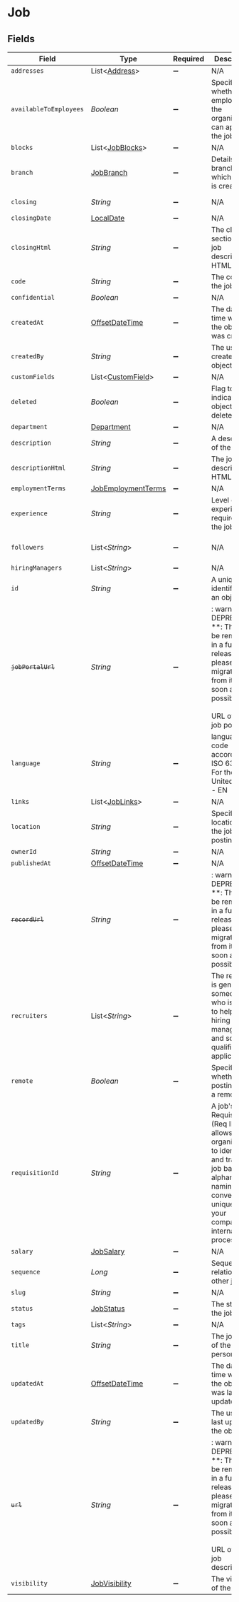 # Job


## Fields

| Field                                                                                                                                                                      | Type                                                                                                                                                                       | Required                                                                                                                                                                   | Description                                                                                                                                                                | Example                                                                                                                                                                    |
| -------------------------------------------------------------------------------------------------------------------------------------------------------------------------- | -------------------------------------------------------------------------------------------------------------------------------------------------------------------------- | -------------------------------------------------------------------------------------------------------------------------------------------------------------------------- | -------------------------------------------------------------------------------------------------------------------------------------------------------------------------- | -------------------------------------------------------------------------------------------------------------------------------------------------------------------------- |
| `addresses`                                                                                                                                                                | List<[Address](../../models/shared/Address.md)>                                                                                                                            | :heavy_minus_sign:                                                                                                                                                         | N/A                                                                                                                                                                        |                                                                                                                                                                            |
| `availableToEmployees`                                                                                                                                                     | *Boolean*                                                                                                                                                                  | :heavy_minus_sign:                                                                                                                                                         | Specifies whether an employee of the organization can apply for the job.                                                                                                   | false                                                                                                                                                                      |
| `blocks`                                                                                                                                                                   | List<[JobBlocks](../../models/shared/JobBlocks.md)>                                                                                                                        | :heavy_minus_sign:                                                                                                                                                         | N/A                                                                                                                                                                        | [object Object]                                                                                                                                                            |
| `branch`                                                                                                                                                                   | [JobBranch](../../models/shared/JobBranch.md)                                                                                                                              | :heavy_minus_sign:                                                                                                                                                         | Details of the branch for which the job is created.                                                                                                                        |                                                                                                                                                                            |
| `closing`                                                                                                                                                                  | *String*                                                                                                                                                                   | :heavy_minus_sign:                                                                                                                                                         | N/A                                                                                                                                                                        | The closing section of the job description                                                                                                                                 |
| `closingDate`                                                                                                                                                              | [LocalDate](https://docs.oracle.com/javase/8/docs/api/java/time/LocalDate.html)                                                                                            | :heavy_minus_sign:                                                                                                                                                         | N/A                                                                                                                                                                        | 2020-10-30                                                                                                                                                                 |
| `closingHtml`                                                                                                                                                              | *String*                                                                                                                                                                   | :heavy_minus_sign:                                                                                                                                                         | The closing section of the job description in HTML format                                                                                                                  |                                                                                                                                                                            |
| `code`                                                                                                                                                                     | *String*                                                                                                                                                                   | :heavy_minus_sign:                                                                                                                                                         | The code of the job.                                                                                                                                                       | 123-OC                                                                                                                                                                     |
| `confidential`                                                                                                                                                             | *Boolean*                                                                                                                                                                  | :heavy_minus_sign:                                                                                                                                                         | N/A                                                                                                                                                                        | false                                                                                                                                                                      |
| `createdAt`                                                                                                                                                                | [OffsetDateTime](https://docs.oracle.com/javase/8/docs/api/java/time/OffsetDateTime.html)                                                                                  | :heavy_minus_sign:                                                                                                                                                         | The date and time when the object was created.                                                                                                                             | 2020-09-30T07:43:32.000Z                                                                                                                                                   |
| `createdBy`                                                                                                                                                                | *String*                                                                                                                                                                   | :heavy_minus_sign:                                                                                                                                                         | The user who created the object.                                                                                                                                           | 12345                                                                                                                                                                      |
| `customFields`                                                                                                                                                             | List<[CustomField](../../models/shared/CustomField.md)>                                                                                                                    | :heavy_minus_sign:                                                                                                                                                         | N/A                                                                                                                                                                        |                                                                                                                                                                            |
| `deleted`                                                                                                                                                                  | *Boolean*                                                                                                                                                                  | :heavy_minus_sign:                                                                                                                                                         | Flag to indicate if the object is deleted.                                                                                                                                 | true                                                                                                                                                                       |
| `department`                                                                                                                                                               | [Department](../../models/shared/Department.md)                                                                                                                            | :heavy_minus_sign:                                                                                                                                                         | N/A                                                                                                                                                                        |                                                                                                                                                                            |
| `description`                                                                                                                                                              | *String*                                                                                                                                                                   | :heavy_minus_sign:                                                                                                                                                         | A description of the object.                                                                                                                                               | A description                                                                                                                                                              |
| `descriptionHtml`                                                                                                                                                          | *String*                                                                                                                                                                   | :heavy_minus_sign:                                                                                                                                                         | The job description in HTML format                                                                                                                                         |                                                                                                                                                                            |
| `employmentTerms`                                                                                                                                                          | [JobEmploymentTerms](../../models/shared/JobEmploymentTerms.md)                                                                                                            | :heavy_minus_sign:                                                                                                                                                         | N/A                                                                                                                                                                        | full-time                                                                                                                                                                  |
| `experience`                                                                                                                                                               | *String*                                                                                                                                                                   | :heavy_minus_sign:                                                                                                                                                         | Level of experience required for the job role.                                                                                                                             | Director/ Vice President                                                                                                                                                   |
| `followers`                                                                                                                                                                | List<*String*>                                                                                                                                                             | :heavy_minus_sign:                                                                                                                                                         | N/A                                                                                                                                                                        | a0d636c6-43b3-4bde-8c70-85b707d992f4,a98lfd96-43b3-4bde-8c70-85b707d992e6                                                                                                  |
| `hiringManagers`                                                                                                                                                           | List<*String*>                                                                                                                                                             | :heavy_minus_sign:                                                                                                                                                         | N/A                                                                                                                                                                        | 123456                                                                                                                                                                     |
| `id`                                                                                                                                                                       | *String*                                                                                                                                                                   | :heavy_minus_sign:                                                                                                                                                         | A unique identifier for an object.                                                                                                                                         | 12345                                                                                                                                                                      |
| ~~`jobPortalUrl`~~                                                                                                                                                         | *String*                                                                                                                                                                   | :heavy_minus_sign:                                                                                                                                                         | : warning: ** DEPRECATED **: This will be removed in a future release, please migrate away from it as soon as possible.<br/><br/>URL of the job portal                     |                                                                                                                                                                            |
| `language`                                                                                                                                                                 | *String*                                                                                                                                                                   | :heavy_minus_sign:                                                                                                                                                         | language code according to ISO 639-1. For the United States - EN                                                                                                           | EN                                                                                                                                                                         |
| `links`                                                                                                                                                                    | List<[JobLinks](../../models/shared/JobLinks.md)>                                                                                                                          | :heavy_minus_sign:                                                                                                                                                         | N/A                                                                                                                                                                        |                                                                                                                                                                            |
| `location`                                                                                                                                                                 | *String*                                                                                                                                                                   | :heavy_minus_sign:                                                                                                                                                         | Specifies the location for the job posting.                                                                                                                                | San Francisco                                                                                                                                                              |
| `ownerId`                                                                                                                                                                  | *String*                                                                                                                                                                   | :heavy_minus_sign:                                                                                                                                                         | N/A                                                                                                                                                                        | 54321                                                                                                                                                                      |
| `publishedAt`                                                                                                                                                              | [OffsetDateTime](https://docs.oracle.com/javase/8/docs/api/java/time/OffsetDateTime.html)                                                                                  | :heavy_minus_sign:                                                                                                                                                         | N/A                                                                                                                                                                        | 2020-09-30T07:43:32.000Z                                                                                                                                                   |
| ~~`recordUrl`~~                                                                                                                                                            | *String*                                                                                                                                                                   | :heavy_minus_sign:                                                                                                                                                         | : warning: ** DEPRECATED **: This will be removed in a future release, please migrate away from it as soon as possible.                                                    | https://app.intercom.io/contacts/12345                                                                                                                                     |
| `recruiters`                                                                                                                                                               | List<*String*>                                                                                                                                                             | :heavy_minus_sign:                                                                                                                                                         | The recruiter is generally someone who is tasked to help the hiring manager find and screen qualified applicant                                                            | a0d636c6-43b3-4bde-8c70-85b707d992f4                                                                                                                                       |
| `remote`                                                                                                                                                                   | *Boolean*                                                                                                                                                                  | :heavy_minus_sign:                                                                                                                                                         | Specifies whether the posting is for a remote job.                                                                                                                         | true                                                                                                                                                                       |
| `requisitionId`                                                                                                                                                            | *String*                                                                                                                                                                   | :heavy_minus_sign:                                                                                                                                                         | A job's Requisition ID (Req ID) allows your organization to identify and track a job based on alphanumeric naming conventions unique to your company's internal processes. | abc123                                                                                                                                                                     |
| `salary`                                                                                                                                                                   | [JobSalary](../../models/shared/JobSalary.md)                                                                                                                              | :heavy_minus_sign:                                                                                                                                                         | N/A                                                                                                                                                                        |                                                                                                                                                                            |
| `sequence`                                                                                                                                                                 | *Long*                                                                                                                                                                     | :heavy_minus_sign:                                                                                                                                                         | Sequence in relation to other jobs.                                                                                                                                        | 3                                                                                                                                                                          |
| `slug`                                                                                                                                                                     | *String*                                                                                                                                                                   | :heavy_minus_sign:                                                                                                                                                         | N/A                                                                                                                                                                        | ceo                                                                                                                                                                        |
| `status`                                                                                                                                                                   | [JobStatus](../../models/shared/JobStatus.md)                                                                                                                              | :heavy_minus_sign:                                                                                                                                                         | The status of the job.                                                                                                                                                     | completed                                                                                                                                                                  |
| `tags`                                                                                                                                                                     | List<*String*>                                                                                                                                                             | :heavy_minus_sign:                                                                                                                                                         | N/A                                                                                                                                                                        | New                                                                                                                                                                        |
| `title`                                                                                                                                                                    | *String*                                                                                                                                                                   | :heavy_minus_sign:                                                                                                                                                         | The job title of the person.                                                                                                                                               | CEO                                                                                                                                                                        |
| `updatedAt`                                                                                                                                                                | [OffsetDateTime](https://docs.oracle.com/javase/8/docs/api/java/time/OffsetDateTime.html)                                                                                  | :heavy_minus_sign:                                                                                                                                                         | The date and time when the object was last updated.                                                                                                                        | 2020-09-30T07:43:32.000Z                                                                                                                                                   |
| `updatedBy`                                                                                                                                                                | *String*                                                                                                                                                                   | :heavy_minus_sign:                                                                                                                                                         | The user who last updated the object.                                                                                                                                      | 12345                                                                                                                                                                      |
| ~~`url`~~                                                                                                                                                                  | *String*                                                                                                                                                                   | :heavy_minus_sign:                                                                                                                                                         | : warning: ** DEPRECATED **: This will be removed in a future release, please migrate away from it as soon as possible.<br/><br/>URL of the job description                |                                                                                                                                                                            |
| `visibility`                                                                                                                                                               | [JobVisibility](../../models/shared/JobVisibility.md)                                                                                                                      | :heavy_minus_sign:                                                                                                                                                         | The visibility of the job                                                                                                                                                  | internal                                                                                                                                                                   |